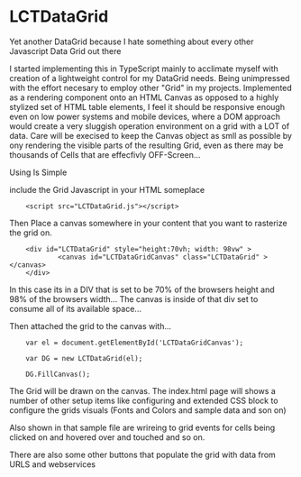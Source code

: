 # LCTDataGrid
Yet another DataGrid because I hate something about every other Javascript Data Grid out there 

I started implementing this in TypeScript mainly to acclimate myself with creation of a lightweight control for my DataGrid needs. Being unimpressed with the effort necesary to employ other "Grid" in my projects. Implemented as a rendering component onto an HTML Canvas as opposed to a highly stylized set of HTML table elements, I feel it should be responsive enough even on low power systems and mobile devices, where a DOM approach would create a very sluggish operation environment on a grid with a LOT of data. Care will be execised to keep the Canvas object as smll as possible by ony rendering the visible parts of the resulting Grid, even as there may be thousands of Cells that are effecfivly OFF-Screen...

Using Is Simple

include the Grid Javascript in your HTML someplace

        <script src="LCTDataGrid.js"></script>

Then Place a canvas somewhere in your content that you want to rasterize the grid on.

        <div id="LCTDataGrid" style="height:70vh; width: 98vw" >
                <canvas id="LCTDataGridCanvas" class="LCTDataGrid" ></canvas>
        </div>

In this case its in a DIV that is set to be 70% of the browsers height and 98% of the browsers width...
The canvas is inside of that div set to consume all of its available space...

Then attached the grid to the canvas with...

        var el = document.getElementById('LCTDataGridCanvas');

        var DG = new LCTDataGrid(el);

        DG.FillCanvas();
        
The Grid will be drawn on the canvas. The index.html page will shows a number of other setup items like configuring and extended CSS block to configure the grids visuals (Fonts and Colors and sample data and son on) 
 
Also shown in that sample file are wrireing to grid events for cells being clicked on and hovered over and touched and so on.

There are also some other buttons that populate the grid with data from URLS and webservices

